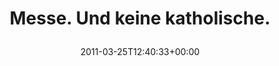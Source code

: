 ---
retweeted: false
source: <a href="http://mobileways.de/gravity" rel="nofollow">Gravity</a>
entities:
  hashtags: []
  symbols: []
  user_mentions: []
  urls: []
display_text_range:
- '0'
- '29'
favorite_count: '0'
id_str: '51262192443588608'
truncated: false
retweet_count: '0'
id: '51262192443588608'
created_at: Fri Mar 25 12:40:33 +0000 2011
favorited: false
full_text: Messe. Und keine katholische.
lang: de
tags:
- pesos/twitter
date: '2011-03-25T12:40:33+00:00'
src: https://twitter.com/bascht/status/51262192443588608
original_url: https://twitter.com/bascht/status/51262192443588608
type: twitter_tweet
text: Messe. Und keine katholische.
title: 'Messe. Und keine katholische.

  '

---
